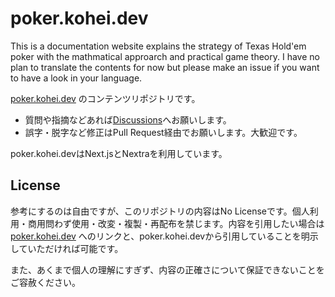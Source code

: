 # poker.kohei.dev

This is a documentation website explains the strategy of Texas Hold'em poker with the mathmatical approarch and practical game theory. I have no plan to translate the contents for now but please make an issue if you want to have a look in your language.

[poker.kohei.dev](https://poker.kohei.dev) のコンテンツリポジトリです。

- 質問や指摘などあれば[Discussions](https://github.com/axross/poker.kohei.dev/discussions)へお願いします。
- 誤字・脱字など修正はPull Request経由でお願いします。大歓迎です。

poker.kohei.devはNext.jsとNextraを利用しています。

## License

参考にするのは自由ですが、このリポジトリの内容はNo Licenseです。個人利用・商用問わず使用・改変・複製・再配布を禁じます。内容を引用したい場合は [poker.kohei.dev](https://poker.kohei.dev) へのリンクと、poker.kohei.devから引用していることを明示していただければ可能です。

また、あくまで個人の理解にすぎず、内容の正確さについて保証できないことをご容赦ください。
